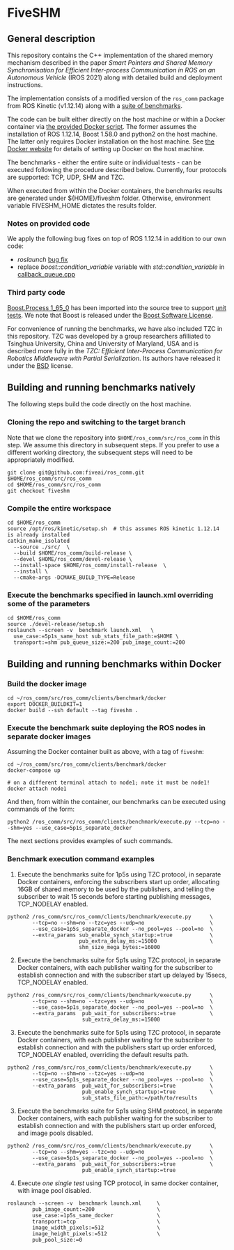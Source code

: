 # FiveSHM

## General description

This repository contains the C++ implementation of the shared memory mechanism described in the paper _Smart Pointers and Shared Memory Synchronisation for Efficient Inter-process Communication in ROS on an Autonomous Vehicle_ (IROS 2021) along with detailed build and deployment instructions.

The implementation consists of a modified version of the `ros_comm` package from ROS Kinetic (v1.12.14) along with a [suite of benchmarks](./clients/benchmark).

The code can be built either directly on the host machine _or_ within a Docker container via [the provided Docker script](./clients/benchmark/docker/Dockerfile). The former assumes the installation of ROS 1.12.14, Boost 1.58.0 and python2 on the host machine. The latter only requires Docker installation on the host machine. See [the Docker website](https://docs.docker.com/get-docker/) for details of setting up Docker on the host machine.

The benchmarks - either the entire suite or individual tests - can be executed following the procedure described below. Currently, four protocols are supported: TCP, UDP, SHM and TZC.

When executed from within the Docker containers, the benchmarks results are generated under ${HOME}/fiveshm folder. Otherwise, environment variable FIVESHM_HOME dictates the results folder.

### Notes on provided code

We apply the following bug fixes on top of ROS 1.12.14 in addition to our own code:
 - _roslaunch_ [bug fix](https://github.com/ros/ros_comm/pull/1115)
 - replace _boost::condition_variable_ variable with _std::condition_variable_ in [callback_queue.cpp](./clients/roscpp/src/libros/callback_queue.cpp)

### Third party code

[Boost.Process 1_65_0](https://www.boost.org/doc/libs/1_65_0/doc/html/process.html) has been imported into the source tree to support [unit tests](./test/test_roscpp/test/test_shm.cpp). We note that Boost is released under the [Boost Software License](http://www.boost.org/LICENSE_1_0.txt).

For convenience of running the benchmarks, we have also included TZC in this repository. TZC was developed by a group researchers afilliated to Tsinghua University, China and University of Maryland, USA and is described more fully in the _TZC: Efficient Inter-Process Communication for Robotics Middleware with Partial Serialization_. Its authors have released it under the [BSD](https://github.com/qboticslabs/tzc_transport/blob/master/package.xml) license.

## Building and running benchmarks natively

The following steps build the code directly on the host machine.

### Cloning the repo and switching to the target branch

Note that we clone the repository into `$HOME/ros_comm/src/ros_comm` in this step. We assume this directory in subsequent steps. If you prefer to use a different working directory, the subsequent steps will need to be appropriately modified.

```
git clone git@github.com:fiveai/ros_comm.git $HOME/ros_comm/src/ros_comm
cd $HOME/ros_comm/src/ros_comm
git checkout fiveshm
```

### Compile the entire workspace

```
cd $HOME/ros_comm
source /opt/ros/kinetic/setup.sh  # this assumes ROS kinetic 1.12.14 is already installed
catkin_make_isolated
  --source ./src/  \
  --build $HOME/ros_comm/build-release \
  --devel $HOME/ros_comm/devel-release \
  --install-space $HOME/ros_comm/install-release  \
  --install \
  --cmake-args -DCMAKE_BUILD_TYPE=Release
```

### Execute the benchmarks specified in launch.xml overriding some of the parameters

```
cd $HOME/ros_comm
source ./devel-release/setup.sh
roslaunch --screen -v  benchmark launch.xml   \
  use_case:=5p1s_same_host sub_stats_file_path:=$HOME \
  transport:=shm pub_queue_size:=200 pub_image_count:=200
```

## Building and running benchmarks within Docker

### Build the docker image

```
cd ~/ros_comm/src/ros_comm/clients/benchmark/docker
export DOCKER_BUILDKIT=1
docker build --ssh default --tag fiveshm .
```

### Execute the benchmark suite deploying the ROS nodes in separate docker images

Assuming the Docker container built as above, with a tag of `fiveshm`:

```
cd ~/ros_comm/src/ros_comm/clients/benchmark/docker
docker-compose up

# on a different terminal attach to node1; note it must be node1!
docker attach node1
```

And then, from within the container, our benchmarks can be executed using commands of the form:

```
python2 /ros_comm/src/ros_comm/clients/benchmark/execute.py --tcp=no --shm=yes --use_case=5p1s_separate_docker
```

The next sections provides examples of such commands.

### Benchmark execution command examples

1. Execute the benchmarks suite for 1p5s using TZC protocol, in separate Docker containers, enforcing the subscribers start up order, allocating 16GB of shared memory to be used by the publishers, and telling the subscriber to wait 15 seconds before starting publishing messages, TCP_NODELAY enabled.
```
python2 /ros_comm/src/ros_comm/clients/benchmark/execute.py      \
        --tcp=no --shm=no --tzc=yes --udp=no                     \
        --use_case=1p5s_separate_docker --no_pool=yes --pool=no  \
        --extra_params sub_enable_synch_startup:=true            \
                       pub_extra_delay_ms:=15000                 \
                       shm_size_mega_bytes:=16000
```


2. Execute the benchmarks suite for 5p1s using TZC protocol, in separate Docker containers, with each publisher waiting for the subscriber to establish connection and with the subscriber start up delayed by 15secs, TCP_NODELAY enabled.
```
python2 /ros_comm/src/ros_comm/clients/benchmark/execute.py      \
        --tcp=no --shm=no --tzc=yes --udp=no                     \
        --use_case=5p1s_separate_docker --no_pool=yes --pool=no  \
        --extra_params  pub_wait_for_subscribers:=true           \
                        sub_extra_delay_ms:=15000                
```

3. Execute the benchmarks suite for 5p1s using TZC protocol, in separate Docker containers, with each publisher waiting for the subscriber to establish connection and with the publishers start up order enforced, TCP_NODELAY enabled, overriding the default results path.
```
python2 /ros_comm/src/ros_comm/clients/benchmark/execute.py      \
        --tcp=no --shm=no --tzc=yes --udp=no                     \
        --use_case=5p1s_separate_docker --no_pool=yes --pool=no  \
        --extra_params  pub_wait_for_subscribers:=true           \
                        pub_enable_synch_startup:=true           \
                        sub_stats_file_path:=/path/to/results
```


3. Execute the benchmarks suite for 5p1s using SHM protocol, in separate Docker containers, with each publisher waiting for the subscriber to establish connection and with the publishers start up order enforced, and image pools disabled.
```
python2 /ros_comm/src/ros_comm/clients/benchmark/execute.py      \
        --tcp=no --shm=yes --tzc=no --udp=no                     \
        --use_case=5p1s_separate_docker --no_pool=yes --pool=no  \
        --extra_params  pub_wait_for_subscribers:=true           \
                        pub_enable_synch_startup:=true           
```

4. Execute _one single test_ using TCP protocol, in same docker container, with image pool disabled.
```
roslaunch --screen -v  benchmark launch.xml     \
        pub_image_count:=200                    \
        use_case:=1p5s_same_docker              \
        transport:=tcp                          \
        image_width_pixels:=512                 \
        image_height_pixels:=512                \
        pub_pool_size:=0
```
